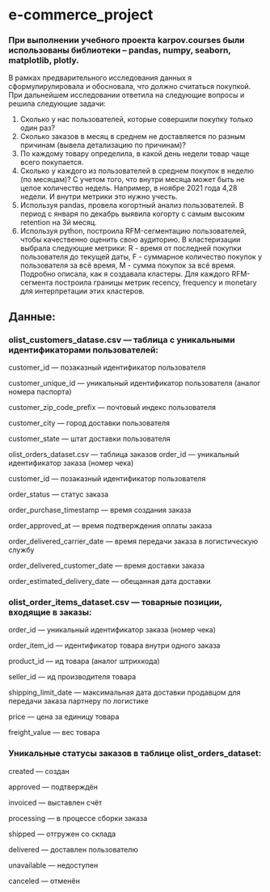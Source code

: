 # e-commerce_project

### При  выполнении учебного проекта karpov.courses были использованы библиотеки – pandas, numpy, seaborn, matplotlib, plotly.
В рамках предварительного исследования данных я сформулирулировала и обосновала, что должно считаться покупкой.   
При дальнейшем исследовании ответила на следующие вопросы и решила следующие задачи:
1. Сколько у нас пользователей, которые совершили покупку только один раз?
2. Сколько заказов в месяц в среднем не доставляется по разным причинам (вывела детализацию по причинам)?
3. По каждому товару определила, в какой день недели товар чаще всего покупается.
4. Сколько у каждого из пользователей в среднем покупок в неделю (по месяцам)? С учетом того, что внутри месяца может быть не целое количество недель. Например, в ноябре 2021 года 4,28 недели. И внутри метрики это нужно учесть.
5. Используя pandas, провела когортный анализ пользователей. В период с января по декабрь выявила когорту с самым высоким retention на 3й месяц. 
6. Используя python, построила RFM-сегментацию пользователей, чтобы качественно оценить свою аудиторию. В кластеризации выбрала следующие метрики: R - время от последней покупки пользователя до текущей даты, F - суммарное количество покупок у пользователя за всё время, M - сумма покупок за всё время. Подробно описала, как я создавала кластеры. Для каждого RFM-сегмента построила границы метрик recency, frequency и monetary для интерпретации этих кластеров.

## Данные:
### olist_customers_datase.csv — таблица с уникальными идентификаторами пользователей:

customer_id — позаказный идентификатор пользователя

customer_unique_id —  уникальный идентификатор пользователя  (аналог номера паспорта)

customer_zip_code_prefix —  почтовый индекс пользователя

customer_city —  город доставки пользователя

customer_state —  штат доставки пользователя

olist_orders_dataset.csv —  таблица заказов
order_id —  уникальный идентификатор заказа (номер чека)

customer_id —  позаказный идентификатор пользователя

order_status —  статус заказа

order_purchase_timestamp —  время создания заказа

order_approved_at —  время подтверждения оплаты заказа

order_delivered_carrier_date —  время передачи заказа в логистическую службу

order_delivered_customer_date —  время доставки заказа

order_estimated_delivery_date —  обещанная дата доставки

### olist_order_items_dataset.csv —  товарные позиции, входящие в заказы:

order_id —  уникальный идентификатор заказа (номер чека)

order_item_id —  идентификатор товара внутри одного заказа

product_id —  ид товара (аналог штрихкода)

seller_id — ид производителя товара

shipping_limit_date —  максимальная дата доставки продавцом для передачи заказа партнеру по логистике

price —  цена за единицу товара

freight_value —  вес товара

### Уникальные статусы заказов в таблице olist_orders_dataset:

created —  создан  

approved —  подтверждён  

invoiced —  выставлен счёт  

processing —  в процессе сборки заказа  

shipped —  отгружен со склада  

delivered —  доставлен пользователю  

unavailable —  недоступен  

canceled —  отменён  
